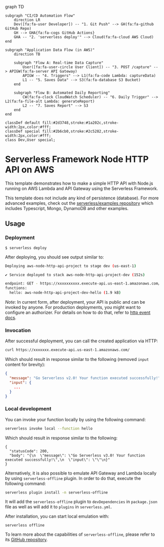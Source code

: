 <!--
title: 'AWS Simple HTTP Endpoint example in NodeJS'
description: 'This template demonstrates how to make a simple HTTP API with Node.js running on AWS Lambda and API Gateway using the Serverless Framework.'
layout: Doc
framework: v3
platform: AWS
language: nodeJS
authorLink: 'https://github.com/serverless'
authorName: 'Serverless, inc.'
authorAvatar: 'https://avatars1.githubusercontent.com/u/13742415?s=200&v=4'
-->  graph TD
    subgraph "CI/CD Automation Flow"
        direction LR
        Dev([fa:fa-user Developer]) -- "1. Git Push" --> GH(fa:fa-github GitHub Repo)
        GH --> GHA{fa:fa-cogs GitHub Actions}
        GHA -- "2. 'serverless deploy'" --> Cloud(fa:fa-cloud AWS Cloud)
    end

    subgraph "Application Data Flow (in AWS)"
        direction TB
        
        subgraph "Flow A: Real-time Data Capture"
            User([fa:fa-user-circle User Client]) -- "3. POST /capture" --> APIGW(fa:fa-server API Gateway)
            APIGW -- "4. Triggers" --> L1(fa:fa-code Lambda: captureData)
            L1 -- "5. Saves Data" --> S3(fa:fa-database S3 Bucket)
        end
        
        subgraph "Flow B: Automated Daily Reporting"
            CW(fa:fa-clock CloudWatch Scheduler) -- "6. Daily Trigger" --> L2(fa:fa-file-alt Lambda: generateReport)
            L2 -- "7. Saves Report" --> S3
        end
    end

    classDef default fill:#2d3748,stroke:#1a202c,stroke-width:2px,color:#fff;
    classDef special fill:#2b6cb0,stroke:#2c5282,stroke-width:2px,color:#fff;
    class Dev,User special;
# Serverless Framework Node HTTP API on AWS

This template demonstrates how to make a simple HTTP API with Node.js running on AWS Lambda and API Gateway using the Serverless Framework.

This template does not include any kind of persistence (database). For more advanced examples, check out the [serverless/examples repository](https://github.com/serverless/examples/) which includes Typescript, Mongo, DynamoDB and other examples.

## Usage

### Deployment

```
$ serverless deploy
```

After deploying, you should see output similar to:

```bash
Deploying aws-node-http-api-project to stage dev (us-east-1)

✔ Service deployed to stack aws-node-http-api-project-dev (152s)

endpoint: GET - https://xxxxxxxxxx.execute-api.us-east-1.amazonaws.com/
functions:
  hello: aws-node-http-api-project-dev-hello (1.9 kB)
```

_Note_: In current form, after deployment, your API is public and can be invoked by anyone. For production deployments, you might want to configure an authorizer. For details on how to do that, refer to [http event docs](https://www.serverless.com/framework/docs/providers/aws/events/apigateway/).

### Invocation

After successful deployment, you can call the created application via HTTP:

```bash
curl https://xxxxxxx.execute-api.us-east-1.amazonaws.com/
```

Which should result in response similar to the following (removed `input` content for brevity):

```json
{
  "message": "Go Serverless v2.0! Your function executed successfully!",
  "input": {
    ...
  }
}
```

### Local development

You can invoke your function locally by using the following command:

```bash
serverless invoke local --function hello
```

Which should result in response similar to the following:

```
{
  "statusCode": 200,
  "body": "{\n  \"message\": \"Go Serverless v3.0! Your function executed successfully!\",\n  \"input\": \"\"\n}"
}
```


Alternatively, it is also possible to emulate API Gateway and Lambda locally by using `serverless-offline` plugin. In order to do that, execute the following command:

```bash
serverless plugin install -n serverless-offline
```

It will add the `serverless-offline` plugin to `devDependencies` in `package.json` file as well as will add it to `plugins` in `serverless.yml`.

After installation, you can start local emulation with:

```
serverless offline
```

To learn more about the capabilities of `serverless-offline`, please refer to its [GitHub repository](https://github.com/dherault/serverless-offline).
